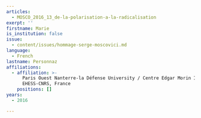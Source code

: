 ```yaml
---
articles:
  - MOSCO_2016_13_de-la-polarisation-a-la-radicalisation
exerpt: ''
firstname: Marie
is_institution: false
issue:
  - content/issues/hommage-serge-moscovici.md
language:
  - French
lastname: Personnaz
affiliations:
  - affiliation: >-
      Paris Ouest Nanterre-la Défense University / Centre Edgar Morin IIAC
      EHESS-CNRS, France
    positions: []
years:
  - 2016

---
```

